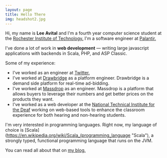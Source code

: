 ```yaml
---
layout: page
title: Hello There
img: headshot2.jpg
---
```


Hi, my name is  **Lee Avital** and I'm a fourth year computer science
student at the [Rochester Institute of Technology.](http://rit.edu "RIT")
I'm a software engineer at [Palantir.](https://www.palantir.com/)


I've done a lot of work in **web development** &mdash; writing
large javascript applications with backends in Scala, PHP, and
ASP Classic.

Some of my experience:

- I've worked as an engineer at [Twitter.](http://twitter.com)
- I've worked at [Drawbridge](http://drawbrid.ge) as a platform engineer. Drawbridge
is a demand side platform for real-time ad-bidding.
- I've worked at [Massdrop](http://massdrop.com "Massdrop") as an engineer. Massdrop is
 a platform that allows buyers to leverage their numbers and get better
 prices on the products they want.
- I've worked as a web developer at the [National Technical Institute for the Deaf](http://ntid.rit.edu "NTID")
working on web-based  tools to enhance the classroom experience for both hearing and
non-hearing students.



I'm very interested in programming languages. Right now, my language of choice
is [Scala](https://en.wikipedia.org/wiki/Scala_(programming_language "Scala"), a
strongly typed, functional programming language that runs on the JVM.

You can read all about that on [my blog.](/blog)
